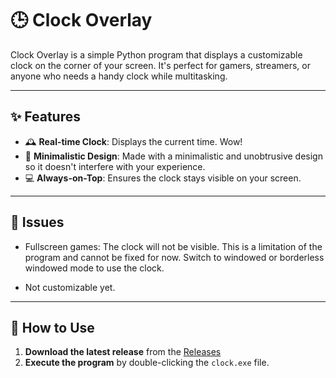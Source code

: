 # 🕒 Clock Overlay

Clock Overlay is a simple Python program that displays a customizable clock on the corner of your screen. It's perfect for gamers, streamers, or anyone who needs a handy clock while multitasking.

---

## ✨ Features

- 🕰️ **Real-time Clock**: Displays the current time. Wow!
- 🎨 **Minimalistic Design**: Made with a minimalistic and unobtrusive design so it doesn't interfere with your experience.
- 💻 **Always-on-Top**: Ensures the clock stays visible on your screen.

---

## 🐛 Issues

- Fullscreen games: The clock will not be visible. This is a limitation of the program and cannot be fixed for now. Switch to windowed or borderless windowed mode to use the clock.

- Not customizable yet.

---

## 🚀 How to Use

1. **Download the latest release** from the [Releases](https://github.com/AndreGraca3/Clock-Overlay/releases)
2. **Execute the program** by double-clicking the `clock.exe` file.